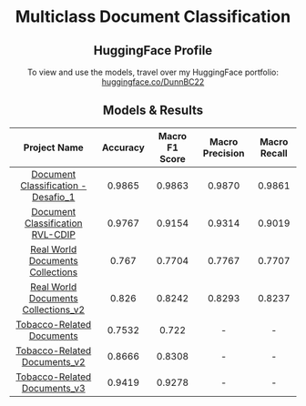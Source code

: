 <div align='center'>

<h1>
    Multiclass Document Classification
</h1>

<h2>
    HuggingFace Profile
</h2>

<p>
    To view and use the models, travel over my HuggingFace portfolio: <a href="https://huggingface.co/DunnBC22">huggingface.co/DunnBC22</a>
</p>

<h2>
  Models & Results
</h2>

| Project Name | Accuracy | Macro F1 Score | Macro Precision | Macro Recall |
| :---: | :---: | :---: | :---: | :---: |
| [Document Classification - Desafio_1](https://github.com/DunnBC22/Vision_Audio_and_Multimodal_Projects/blob/main/Document%20AI/Multiclass%20Classification/Document%20Classification%20-%20Desafio%201/Document%20Classification%20-%20Desafio%201.ipynb) | 0.9865 | 0.9863 | 0.9870 | 0.9861 |
| [Document Classification RVL-CDIP](https://github.com/DunnBC22/Vision_Audio_and_Multimodal_Projects/blob/main/Document%20AI/Multiclass%20Classification/Document%20Classification%20-%20RVL-CDIP/Document%20Classification%20-%20RVL-CDIP.ipynb) | 0.9767 | 0.9154 | 0.9314 | 0.9019 |
| [Real World Documents Collections](https://github.com/DunnBC22/Vision_Audio_and_Multimodal_Projects/blob/main/Document%20AI/Multiclass%20Classification/Real%20World%20Documents%20Collections/Real%20World%20Documents%20Collections.ipynb) | 0.767 | 0.7704 | 0.7767 | 0.7707 |
| [Real World Documents Collections_v2](https://github.com/DunnBC22/Vision_Audio_and_Multimodal_Projects/blob/main/Document%20AI/Multiclass%20Classification/Real%20World%20Documents%20Collections/Real%20World%20Documents%20Collections_v2.ipynb) | 0.826 | 0.8242 | 0.8293 | 0.8237 |
| [Tobacco-Related Documents](https://github.com/DunnBC22/Vision_Audio_and_Multimodal_Projects/blob/main/Document%20AI/Multiclass%20Classification/Tobacco-Related%20Documents/Tobacco%20Dataset%20%26%20DiT%20Transformer%20Project.ipynb) | 0.7532 | 0.722 | - | - |
| [Tobacco-Related Documents_v2](https://github.com/DunnBC22/Vision_Audio_and_Multimodal_Projects/blob/main/Document%20AI/Multiclass%20Classification/Tobacco-Related%20Documents/Tobacco%20Dataset%20%26%20DiT%20Transformer%20Project_v2.ipynb) | 0.8666 | 0.8308 | - | - |
| [Tobacco-Related Documents_v3](https://github.com/DunnBC22/Vision_Audio_and_Multimodal_Projects/blob/main/Document%20AI/Multiclass%20Classification/Tobacco-Related%20Documents/Tobacco%20Dataset%20%26%20DiT%20Transformer%20Project_v3.ipynb) | 0.9419 | 0.9278 | - | - |


</div>
